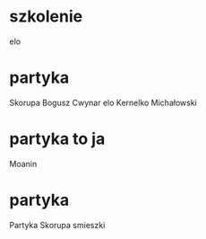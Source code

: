 ﻿# szkolenie
elo
# partyka
Skorupa
Bogusz
Cwynar
elo
Kernelko
Michałowski
# partyka to ja
Moanin
# partyka
Partyka
Skorupa
smieszki

